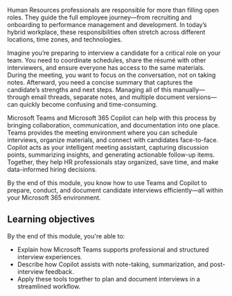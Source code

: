 Human Resources professionals are responsible for more than filling open roles. They guide the full employee journey—from recruiting and onboarding to performance management and development. In today’s hybrid workplace, these responsibilities often stretch across different locations, time zones, and technologies.  

Imagine you’re preparing to interview a candidate for a critical role on your team. You need to coordinate schedules, share the résumé with other interviewers, and ensure everyone has access to the same materials. During the meeting, you want to focus on the conversation, not on taking notes. Afterward, you need a concise summary that captures the candidate’s strengths and next steps. Managing all of this manually—through email threads, separate notes, and multiple document versions—can quickly become confusing and time-consuming.  

Microsoft Teams and Microsoft 365 Copilot can help with this process by bringing collaboration, communication, and documentation into one place. Teams provides the meeting environment where you can schedule interviews, organize materials, and connect with candidates face-to-face. Copilot acts as your intelligent meeting assistant, capturing discussion points, summarizing insights, and generating actionable follow-up items. Together, they help HR professionals stay organized, save time, and make data-informed hiring decisions.  

By the end of this module, you know how to use Teams and Copilot to prepare, conduct, and document candidate interviews efficiently—all within your Microsoft 365 environment.

## Learning objectives

By the end of this module, you're able to:

- Explain how Microsoft Teams supports professional and structured interview experiences.  
- Describe how Copilot assists with note-taking, summarization, and post-interview feedback.  
- Apply these tools together to plan and document interviews in a streamlined workflow.